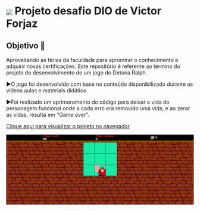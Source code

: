 <h1>
    <a href="https://www.linkedin.com/in/victor-forjaz-2745121bb/">
     <img align="center" width="40px" src="https://vcforjaz.github.io/Meus-Projetos/favicon.ico"></a>
    <span> Projeto desafio DIO de Victor Forjaz</span>
</h1>

## Objetivo 🎯
Aproveitando as férias da faculdade para apromirar o conhecimento e adquirir novas certificações.
Este repositório é referente ao término do projeto de desenvolvimento de um jogo do Detona Ralph.

►O jogo foi desenvolvido com base no conteúdo disponibilizado durante as vídeos aulas e materiais didático.

►Foi realizado um aprimoramento do código para deixar a vida do personagem funcional onde a cada erro era removido
uma vida, e ao zerar as vidas, resulta em "Game over".

<a href="https://vcforjaz.github.io/Meus-Projetos/ralph.html">Clique aqui para visualizar o projeto no navegador</a>

![image](https://github.com/Vcforjaz/Meus-Projetos/blob/main/ralph.png?raw=true)
